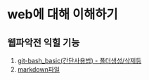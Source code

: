 # web에 대해 이해하기
## 웹파악전 익힐 기능  
1. [git-bash_basic(간단사용법) - 폴더생성/삭제등](git_bash_basic.md)
2. [markdown파일](http://dillinger.io/)
